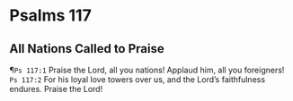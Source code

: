 # Psalms 117

## All Nations Called to Praise
¶`Ps 117:1` Praise the Lord, all you nations! Applaud him, all you foreigners!
`Ps 117:2` For his loyal love towers over us, and the Lord’s faithfulness endures. Praise the Lord!
